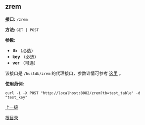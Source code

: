 ## zrem ##

**接口:** `/zrem`

**方法:** `GET | POST`

**参数:** 

*  **tb** （必选）  
*  **key** （必选）  
*  **ver** （可选）

该接口是 `/hustdb/zrem` 的代理接口，参数详情可参考 [这里](../hustdb/hustdb/zrem.md) 。

**使用范例:**

    curl -i -X POST "http://localhost:8082/zrem?tb=test_table" -d "test_key"

[上一级](../ha.md)

[根目录](../../index.md)